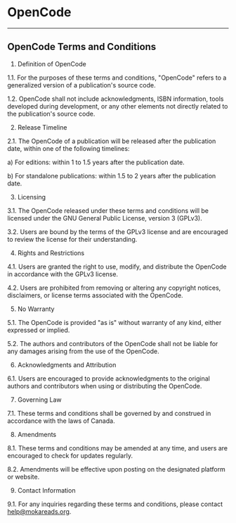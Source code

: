 # OpenCode  
---

## OpenCode Terms and Conditions

1. Definition of OpenCode

1.1. For the purposes of these terms and conditions, "OpenCode" refers to a generalized version of a publication's source code.

1.2. OpenCode shall not include acknowledgments, ISBN information, tools developed during development, or any other elements not directly related to the publication's source code.

2. Release Timeline

2.1. The OpenCode of a publication will be released after the publication date, within one of the following timelines:

a) For editions: within 1 to 1.5 years after the publication date.

b) For standalone publications: within 1.5 to 2 years after the publication date.

3. Licensing

3.1. The OpenCode released under these terms and conditions will be licensed under the GNU General Public License, version 3 (GPLv3).

3.2. Users are bound by the terms of the GPLv3 license and are encouraged to review the license for their understanding.

4. Rights and Restrictions

4.1. Users are granted the right to use, modify, and distribute the OpenCode in accordance with the GPLv3 license.

4.2. Users are prohibited from removing or altering any copyright notices, disclaimers, or license terms associated with the OpenCode.

5. No Warranty

5.1. The OpenCode is provided "as is" without warranty of any kind, either expressed or implied.

5.2. The authors and contributors of the OpenCode shall not be liable for any damages arising from the use of the OpenCode.

6. Acknowledgments and Attribution

6.1. Users are encouraged to provide acknowledgments to the original authors and contributors when using or distributing the OpenCode.

7. Governing Law

7.1. These terms and conditions shall be governed by and construed in accordance with the laws of Canada.

8. Amendments

8.1. These terms and conditions may be amended at any time, and users are encouraged to check for updates regularly.

8.2. Amendments will be effective upon posting on the designated platform or website.

9. Contact Information

9.1. For any inquiries regarding these terms and conditions, please contact help@mokareads.org.
